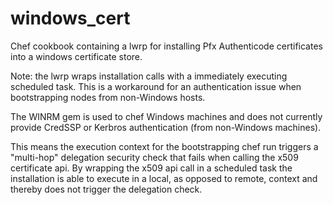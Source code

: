 windows_cert
=======================

Chef cookbook containing a lwrp for installing Pfx Authenticode certificates into a windows certificate store.

Note: the lwrp wraps installation calls with a immediately executing scheduled task.  This is a workaround for an authentication issue when bootstrapping nodes from non-Windows hosts.  

The WINRM gem is used to chef Windows machines and does not currently provide CredSSP or Kerbros authentication (from non-Windows machines).  

This means the execution context for the bootstrapping chef run triggers a "multi-hop" delegation security check that fails when calling the x509 certificate api.  By wrapping the x509 api call in a scheduled task the installation is able to execute in a local, as opposed to remote, context and thereby does not trigger the delegation check.
